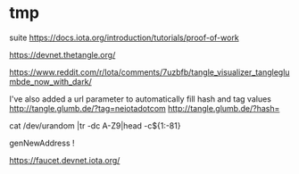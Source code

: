 # tmp

suite https://docs.iota.org/introduction/tutorials/proof-of-work

https://devnet.thetangle.org/


https://www.reddit.com/r/Iota/comments/7uzbfb/tangle_visualizer_tangleglumbde_now_with_dark/

I've also added a url parameter to automatically fill hash and tag values http://tangle.glumb.de/?tag=neiotadotcom http://tangle.glumb.de/?hash=<tx-hash>

cat /dev/urandom |tr -dc A-Z9|head -c${1:-81}

genNewAddress !

https://faucet.devnet.iota.org/